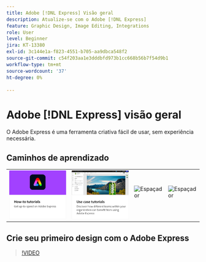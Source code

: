 ```yaml
---
title: Adobe [!DNL Express] Visão geral
description: Atualize-se com o Adobe [!DNL Express]
feature: Graphic Design, Image Editing, Integrations
role: User
level: Beginner
jira: KT-13380
exl-id: 3c144e1a-f823-4551-b705-aa9dbca548f2
source-git-commit: c54f203aa1e3dddbfd973b1cc668b56b7f54d9b1
workflow-type: tm+mt
source-wordcount: '37'
ht-degree: 0%

---
```


# Adobe [!DNL Express] visão geral

O Adobe Express é uma ferramenta criativa fácil de usar, sem experiência necessária.

## Caminhos de aprendizado

<table style="table-layout:fixed">
<tr>
   <td>
      <a href="overview-express-how-to.md">
         <img alt="Tutorials de instruções do Adobe Express" src="assets/how-to-tutorials.png" />
      </a>
  </td>
  <td>
      <a href="overview-express-use-case-tutorials.md">
         <img alt="tutoriais sobre casos de uso do Adobe Express" src="assets/use-case-tutorials.png" />
      </a>
   </td>
   <td>
    <img alt="Espaçador" src="../assets/Whitespacer.png" />
    <div>
    <br>
  </td>
  <td>
    <img alt="Espaçador" src="../assets/Whitespacer.png" />
    <div>
    <br>
  </td>
</tr>
</table>

## Crie seu primeiro design com o Adobe Express

>[!VIDEO](https://video.tv.adobe.com/v/3420225?quality=12&learn=on&hidetitle=true)
